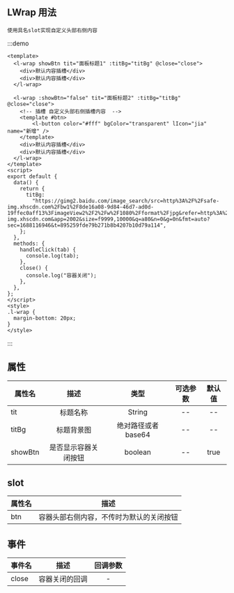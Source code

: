 ## LWrap 用法
    使用具名slot实现自定义头部右侧内容
:::demo

```vue
<template>
  <l-wrap showBtn tit="面板标题1" :titBg="titBg" @close="close">
    <div>默认内容插槽</div>
    <div>默认内容插槽</div>
  </l-wrap>

  <l-wrap :showBtn="false" tit="面板标题2" :titBg="titBg" @close="close">
    <!-- 插槽 自定义头部右侧插槽内容  -->
    <template #btn>
        <l-button color="#fff" bgColor="transparent" lIcon="jia" name="新增" />
    </template>
    <div>默认内容插槽</div>
    <div>默认内容插槽</div>
  </l-wrap>
</template>
<script>
export default {
  data() {
    return {
      titBg:
        "https://gimg2.baidu.com/image_search/src=http%3A%2F%2Fsafe-img.xhscdn.com%2Fbw1%2F8de16a08-9d84-46d7-ad0d-19ffec0aff13%3FimageView2%2F2%2Fw%2F1080%2Fformat%2Fjpg&refer=http%3A%2F%2Fsafe-img.xhscdn.com&app=2002&size=f9999,10000&q=a80&n=0&g=0n&fmt=auto?sec=1688116946&t=895259fde79b271b8b4207b10d79a114",
    };
  },
  methods: {
    handleClick(tab) {
      console.log(tab);
    },
    close() {
      console.log("容器关闭");
    },
  },
};
</script>
<style>
.l-wrap {
  margin-bottom: 20px;
}
</style>
```

:::

## 属性

| 属性名  |         描述         |        类型         | 可选参数 | 默认值 |
| ------- | :------------------: | :-----------------: | :------: | :----: |
| tit     |       标题名称       |       String        |    --    |   --   |
| titBg   |      标题背景图      | 绝对路径或者 base64 |    --    |   --   |
| showBtn | 是否显示容器关闭按钮 |       boolean       |    --    |  true  |

## slot

| 属性名 |                   描述                   |
| ------ | :--------------------------------------: |
| btn    | 容器头部右侧内容，不传时为默认的关闭按钮 |

## 事件

| 事件名 |      描述      | 回调参数 |
| ------ | :------------: | :------: |
| close  | 容器关闭的回调 |    -     |

